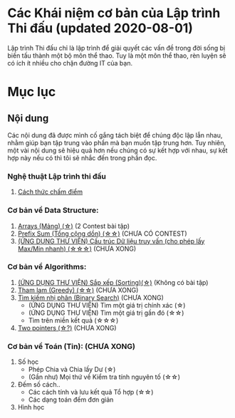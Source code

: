 # Các Khái niệm cơ bản của Lập trình Thi đấu (updated 2020-08-01)

Lập trình Thi đấu chỉ là lập trình để giải quyết các vấn đề trong đời sống bị biến tấu thành một bộ môn thể thao. Tuy là một môn thể thao, rèn luyện sẽ có ích ít nhiều cho chặn đường IT của bạn.

# Mục lục

## Nội dung
Các nội dung đã được mình cố gắng tách biệt để chúng độc lập lẫn nhau, nhằm giúp bạn tập trung vào phần mà bạn muốn tập trung hơn. Tuy nhiên, một vài nội dung sẽ hiệu quả hơn nếu chúng có sự kết hợp với nhau, sự kết hợp này nếu có thì tôi sẽ nhắc đến trong phần đọc.

### Nghệ thuật Lập trình thi đấu
1. [Cách thức chấm điểm](md_src/prologue/HowCodeSubmissionsAreJudged.md)

### Cơ bản về Data Structure:
1. [Arrays (Mảng) (☆)](md_src/BasicDataStructure/Arrays.md) (2 Contest bài tập)
2. [Prefix Sum (Tổng cộng dồn) (☆☆)](md_src/BasicDataStructure/PrefixSum.md) (CHƯA CÓ CONTEST)
3. [(ỨNG DỤNG THƯ VIỆN) Cấu trúc Dữ liệu truy vấn (cho phép lấy Max/Min nhanh) (☆☆☆)](md_src/BasicDataStructure/FastMinMaxSingleElementQuery.md) (CHƯA XONG)

### Cơ bản về Algorithms:
1. [(ỨNG DỤNG THƯ VIỆN) Sắp xếp (Sorting)(☆)](md_src/BasicAlgorithm/Sorting.md) (Không có bài tập)
2. [Tham lam (Greedy) (☆☆)](md_src/BasicAlgorithm/Greedy.md) (CHƯA XONG)
3. [Tìm kiếm nhị phân (Binary Search)](md_src/BasicAlgorithm/BinarySearch.md) (CHƯA XONG)
    - (ỨNG DỤNG THƯ VIỆN) Tìm một giá trị chính xác (☆)
    - (ỨNG DỤNG THƯ VIỆN) Tìm một giá trị gần đó    (☆☆)
    - Tìm trên miền kết quả     (☆☆☆)
4. [Two pointers (☆?)](md_src/BasicAlgorithm/TwoPointers) (CHƯA XONG)

### Cơ bản về Toán (Tin): (CHƯA XONG)
1. Số học
    - Phép Chia và Chia lấy Dư (☆)
    - (Gần như) Mọi thứ về Kiểm tra tính nguyên tố (☆☆)
2. Đếm số cách..
    - Các cách tính và lưu kết quả Tổ hợp (☆☆)
    - Các dạng toán đếm đơn giản
3. Hình học
